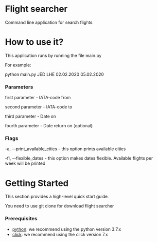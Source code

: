 # Flight searcher
Command line application for search flights

# How to use it?
This application runs by running the file main.py

For example:

python main.py JED LHE 02.02.2020 05.02.2020

### Parameters
first parameter - IATA-code from

second parameter - IATA-code to

third parameter - Date on

fourth parameter - Date return on (optional)

### Flags
-a, --print_available_cities - this option prints available cities

-fl, --flexible_dates - this option makes dates flexible. Available flights per week will be printed

# Getting Started
This section provides a high-level quick start guide.

You need to use git clone for download flight searcher

### Prerequisites
- [python](https://www.python.org/): we recommend using the python version 3.7.x
- [click](https://click.palletsprojects.com/): we recommend using the click version 7.x
